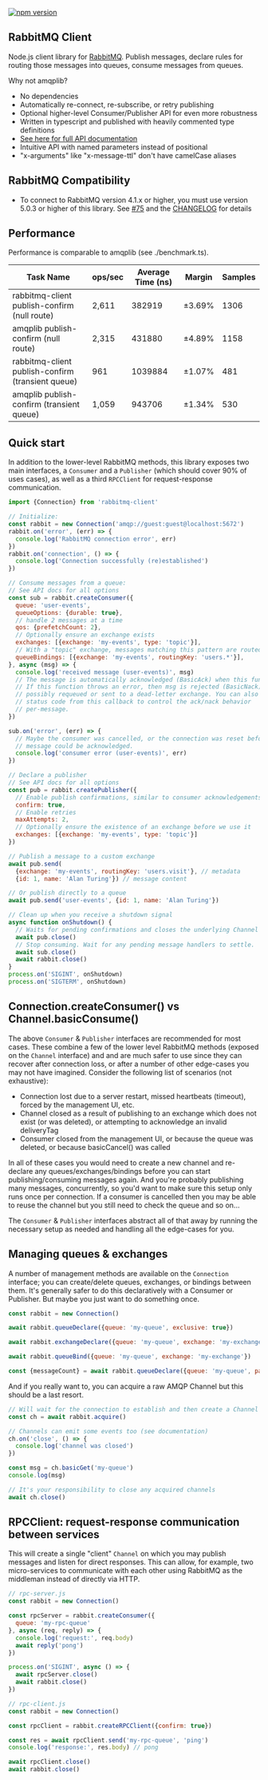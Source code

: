 [![npm version](https://badge.fury.io/js/rabbitmq-client.svg)](https://badge.fury.io/js/rabbitmq-client)

## RabbitMQ Client
Node.js client library for [RabbitMQ](https://www.rabbitmq.com/documentation.html). Publish
messages, declare rules for routing those messages into queues, consume messages from queues.

Why not amqplib?
- No dependencies
- Automatically re-connect, re-subscribe, or retry publishing
- Optional higher-level Consumer/Publisher API for even more robustness
- Written in typescript and published with heavily commented type definitions
- [See here for full API documentation](http://cody-greene.github.io/node-rabbitmq-client)
- Intuitive API with named parameters instead of positional
- "x-arguments" like "x-message-ttl" don't have camelCase aliases

## RabbitMQ Compatibility

- To connect to RabbitMQ version 4.1.x or higher, you must use version 5.0.3 or higher of this library. See [#75](https://github.com/cody-greene/node-rabbitmq-client/pull/75) and the [CHANGELOG](https://github.com/cody-greene/node-rabbitmq-client/blob/master/CHANGELOG.md#v503) for details

## Performance
Performance is comparable to amqplib (see ./benchmark.ts).

|                        Task Name                  | ops/sec | Average Time (ns) |  Margin  | Samples |
|---------------------------------------------------|---------|-------------------|----------|---------|
| rabbitmq-client publish-confirm (null route)      | 2,611   |  382919           | ±3.69%   |  1306   |
| amqplib publish-confirm (null route)              | 2,315   |  431880           | ±4.89%   |  1158   |
| rabbitmq-client publish-confirm (transient queue) |   961   | 1039884           | ±1.07%   |   481   |
| amqplib publish-confirm (transient queue)         | 1,059   |  943706           | ±1.34%   |   530   |

## Quick start
In addition to the lower-level RabbitMQ methods, this library exposes two main
interfaces, a `Consumer` and a `Publisher` (which should cover 90% of uses
cases), as well as a third `RPCClient` for request-response communication.
```javascript
import {Connection} from 'rabbitmq-client'

// Initialize:
const rabbit = new Connection('amqp://guest:guest@localhost:5672')
rabbit.on('error', (err) => {
  console.log('RabbitMQ connection error', err)
})
rabbit.on('connection', () => {
  console.log('Connection successfully (re)established')
})

// Consume messages from a queue:
// See API docs for all options
const sub = rabbit.createConsumer({
  queue: 'user-events',
  queueOptions: {durable: true},
  // handle 2 messages at a time
  qos: {prefetchCount: 2},
  // Optionally ensure an exchange exists
  exchanges: [{exchange: 'my-events', type: 'topic'}],
  // With a "topic" exchange, messages matching this pattern are routed to the queue
  queueBindings: [{exchange: 'my-events', routingKey: 'users.*'}],
}, async (msg) => {
  console.log('received message (user-events)', msg)
  // The message is automatically acknowledged (BasicAck) when this function ends.
  // If this function throws an error, then msg is rejected (BasicNack) and
  // possibly requeued or sent to a dead-letter exchange. You can also return a
  // status code from this callback to control the ack/nack behavior
  // per-message.
})

sub.on('error', (err) => {
  // Maybe the consumer was cancelled, or the connection was reset before a
  // message could be acknowledged.
  console.log('consumer error (user-events)', err)
})

// Declare a publisher
// See API docs for all options
const pub = rabbit.createPublisher({
  // Enable publish confirmations, similar to consumer acknowledgements
  confirm: true,
  // Enable retries
  maxAttempts: 2,
  // Optionally ensure the existence of an exchange before we use it
  exchanges: [{exchange: 'my-events', type: 'topic'}]
})

// Publish a message to a custom exchange
await pub.send(
  {exchange: 'my-events', routingKey: 'users.visit'}, // metadata
  {id: 1, name: 'Alan Turing'}) // message content

// Or publish directly to a queue
await pub.send('user-events', {id: 1, name: 'Alan Turing'})

// Clean up when you receive a shutdown signal
async function onShutdown() {
  // Waits for pending confirmations and closes the underlying Channel
  await pub.close()
  // Stop consuming. Wait for any pending message handlers to settle.
  await sub.close()
  await rabbit.close()
}
process.on('SIGINT', onShutdown)
process.on('SIGTERM', onShutdown)
```

## Connection.createConsumer() vs Channel.basicConsume()
The above `Consumer` & `Publisher` interfaces are recommended for most cases.
These combine a few of the lower level RabbitMQ methods (exposed on the
`Channel` interface) and and are much safer to use since they can recover after
connection loss, or after a number of other edge-cases you may not have
imagined. Consider the following list of scenarios (not exhaustive):
- Connection lost due to a server restart, missed heartbeats (timeout), forced
  by the management UI, etc.
- Channel closed as a result of publishing to an exchange which does not exist
  (or was deleted), or attempting to acknowledge an invalid deliveryTag
- Consumer closed from the management UI, or because the queue was deleted, or
  because basicCancel() was called

In all of these cases you would need to create a new channel and re-declare any
queues/exchanges/bindings before you can start publishing/consuming messages
again. And you're probably publishing many messages, concurrently, so you'd
want to make sure this setup only runs once per connection. If a consumer is
cancelled then you may be able to reuse the channel but you still need to check
the queue and so on...

The `Consumer` & `Publisher` interfaces abstract all of that away by running
the necessary setup as needed and handling all the edge-cases for you.

## Managing queues & exchanges
A number of management methods are available on the `Connection` interface; you
can create/delete queues, exchanges, or bindings between them. It's generally
safer to do this declaratively with a Consumer or Publisher. But maybe you
just want to do something once.

```javascript
const rabbit = new Connection()

await rabbit.queueDeclare({queue: 'my-queue', exclusive: true})

await rabbit.exchangeDeclare({queue: 'my-queue', exchange: 'my-exchange', type: 'topic'})

await rabbit.queueBind({queue: 'my-queue', exchange: 'my-exchange'})

const {messageCount} = await rabbit.queueDeclare({queue: 'my-queue', passive: true})
```

And if you really want to, you can acquire a raw AMQP Channel but this should
be a last resort.

```javascript
// Will wait for the connection to establish and then create a Channel
const ch = await rabbit.acquire()

// Channels can emit some events too (see documentation)
ch.on('close', () => {
  console.log('channel was closed')
})

const msg = ch.basicGet('my-queue')
console.log(msg)

// It's your responsibility to close any acquired channels
await ch.close()
```

## RPCClient: request-response communication between services
This will create a single "client" `Channel` on which you may publish messages
and listen for direct responses. This can allow, for example, two
micro-services to communicate with each other using RabbitMQ as the middleman
instead of directly via HTTP.

```javascript
// rpc-server.js
const rabbit = new Connection()

const rpcServer = rabbit.createConsumer({
  queue: 'my-rpc-queue'
}, async (req, reply) => {
  console.log('request:', req.body)
  await reply('pong')
})

process.on('SIGINT', async () => {
  await rpcServer.close()
  await rabbit.close()
})
```

```javascript
// rpc-client.js
const rabbit = new Connection()

const rpcClient = rabbit.createRPCClient({confirm: true})

const res = await rpcClient.send('my-rpc-queue', 'ping')
console.log('response:', res.body) // pong

await rpcClient.close()
await rabbit.close()
```
